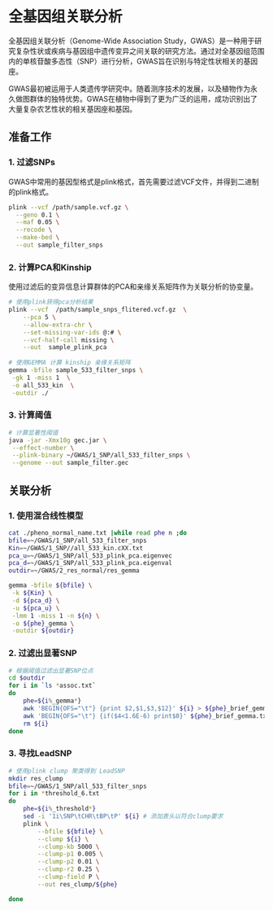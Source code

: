 # 全基因组关联分析

全基因组关联分析（Genome-Wide Association Study，GWAS）是一种用于研究复杂性状或疾病与基因组中遗传变异之间关联的研究方法。通过对全基因组范围内的单核苷酸多态性（SNP）进行分析，GWAS旨在识别与特定性状相关的基因座。

GWAS最初被运用于人类遗传学研究中。随着测序技术的发展，以及植物作为永久做图群体的独特优势。GWAS在植物中得到了更为广泛的运用，成功识别出了大量复杂农艺性状的相关基因座和基因。

## 准备工作

### 1. 过滤SNPs

GWAS中常用的基因型格式是plink格式，首先需要过滤VCF文件，并得到二进制的plink格式。

```bash
plink --vcf /path/sample.vcf.gz \
  --geno 0.1 \
  --maf 0.05 \
  --recode \
  --make-bed \
  --out sample_filter_snps
```

### 2. 计算PCA和Kinship

使用过滤后的变异信息计算群体的PCA和亲缘关系矩阵作为关联分析的协变量。

```bash
# 使用plink获得pca分析结果
plink --vcf  /path/sample_snps_flitered.vcf.gz  \
    --pca 5 \
    --allow-extra-chr \
    --set-missing-var-ids @:# \
    --vcf-half-call missing \
    --out  sample_plink_pca 
    
# 使用GEMMA 计算 kinship 亲缘关系矩阵
gemma -bfile sample_533_filter_snps \
 -gk 1 -miss 1  \
 -o all_533_kin  \
 -outdir ./
```

### 3. 计算阈值

```bash
# 计算显著性阈值
java -jar -Xmx10g gec.jar \
 --effect-number \
 --plink-binary ~/GWAS/1_SNP/all_533_filter_snps \
 --genome --out sample_filter.gec
```

## 关联分析

### 1. 使用混合线性模型

```bash
cat ./pheno_normal_name.txt |while read phe n ;do
bfile=~/GWAS/1_SNP/all_533_filter_snps
Kin=~/GWAS/1_SNP//all_533_kin.cXX.txt
pca_u=~/GWAS/1_SNP/all_533_plink_pca.eigenvec
pca_d=~/GWAS/1_SNP/all_533_plink_pca.eigenval
outdir=~/GWAS/2_res_normal/res_gemma

gemma -bfile ${bfile} \
 -k ${Kin} \
 -d ${pca_d} \
 -u ${pca_u} \
 -lmm 1 -miss 1 -n ${n} \
 -o ${phe}_gemma \
 -outdir ${outdir}
```

### 2. 过滤出显著SNP

```bash
# 根据阈值过滤出显著SNP位点
cd $outdir
for i in `ls *assoc.txt`
do
    phe=${i%_gemma*}
    awk 'BEGIN{OFS="\t"} {print $2,$1,$3,$12}' ${i} > ${phe}_brief_gemma.txt
    awk 'BEGIN{OFS="\t"} {if($4<1.6E-6) print$0}' ${phe}_brief_gemma.txt >${phe}_threshold_6.txt
    rm ${i}
done
```

### 3. 寻找LeadSNP

```bash
# 使用plink clump 聚类得到 LeadSNP
mkdir res_clump
bfile=~/GWAS/1_SNP/all_533_filter_snps
for i in *threshold_6.txt
do
    phe=${i%_threshold*}
    sed -i '1i\SNP\tCHR\tBP\tP' ${i} # 添加表头以符合clump要求
    plink \
        --bfile ${bfile} \
        --clump ${i} \
        --clump-kb 5000 \
        --clump-p1 0.005 \
        --clump-p2 0.01 \
        --clump-r2 0.25 \
        --clump-field P \
        --out res_clump/${phe}

done
```

